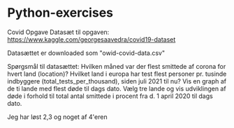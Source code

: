 # Python-exercises

Covid Opgave
Datasæt til opgaven: https://www.kaggle.com/georgesaavedra/covid19-dataset

Datasættet er downloaded som "owid-covid-data.csv"

Spørgsmål til datasættet:
Hvilken måned var der flest smittede af corona for hvert land (location)?
Hvilket land i europa har test flest personer pr. tusinde indbyggere (total_tests_per_thousand), siden juli 2021 til nu?
Vis en graph af de ti lande med flest døde til dags dato.
Vælg tre lande og vis udviklingen af døde i forhold til total antal smittede i procent fra d. 1 april 2020 til dags dato.

Jeg har løst 2,3 og noget af 4'eren
